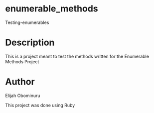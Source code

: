 # enumerable_methods
Testing-enumerables
# Description
This is a project meant to test the methods written for the Enumerable Methods Project

# Author
Elijah Obominuru

This project was done using Ruby
